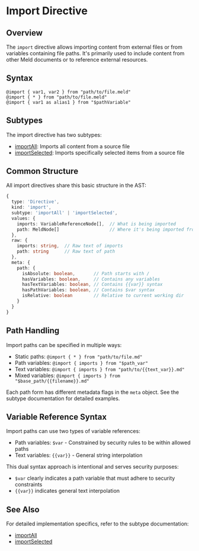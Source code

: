 # Import Directive

## Overview

The `import` directive allows importing content from external files or from variables containing file paths. It's primarily used to include content from other Meld documents or to reference external resources.

## Syntax

```
@import { var1, var2 } from "path/to/file.meld"
@import { * } from "path/to/file.meld"
@import { var1 as alias1 } from "$pathVariable"
```

## Subtypes

The import directive has two subtypes:

- [importAll](./import.importAll.md): Imports all content from a source file
- [importSelected](./import.importSelected.md): Imports specifically selected items from a source file

## Common Structure

All import directives share this basic structure in the AST:

```typescript
{
  type: 'Directive',
  kind: 'import',
  subtype: 'importAll' | 'importSelected',
  values: {
    imports: VariableReferenceNode[],  // What is being imported
    path: MeldNode[]                   // Where it's being imported from
  },
  raw: {
    imports: string,  // Raw text of imports
    path: string      // Raw text of path
  },
  meta: {
    path: {
      isAbsolute: boolean,       // Path starts with /
      hasVariables: boolean,     // Contains any variables
      hasTextVariables: boolean, // Contains {{var}} syntax
      hasPathVariables: boolean, // Contains $var syntax
      isRelative: boolean        // Relative to current working dir
    }
  }
}
```

## Path Handling

Import paths can be specified in multiple ways:

- Static paths: `@import { * } from "path/to/file.md"`
- Path variables: `@import { imports } from "$path_var"`
- Text variables: `@import { imports } from "path/to/{{text_var}}.md"`
- Mixed variables: `@import { imports } from "$base_path/{{filename}}.md"`

Each path form has different metadata flags in the `meta` object. See the subtype documentation for detailed examples.

## Variable Reference Syntax

Import paths can use two types of variable references:
- Path variables: `$var` - Constrained by security rules to be within allowed paths
- Text variables: `{{var}}` - General string interpolation

This dual syntax approach is intentional and serves security purposes:
- `$var` clearly indicates a path variable that must adhere to security constraints
- `{{var}}` indicates general text interpolation


## See Also

For detailed implementation specifics, refer to the subtype documentation:

- [importAll](./import.importAll.md)
- [importSelected](./import.importSelected.md)